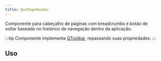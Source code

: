 ```yaml
---
title: QasPageHeader
---
```


Componente para cabeçalho de páginas com breadcrumbs e botão de voltar baseado no histórico de navegação dentro da aplicação.

<doc-api file="page-header/QasPageHeader" name="QasPageHeader" />

:::tip
Componente implementa [QToolbar](https://quasar.dev/vue-components/toolbar#introduction), repassando suas propriedades.
:::

## Uso

<doc-example file="QasPageHeader/Basic" title="Básico" />
<doc-example file="QasPageHeader/HeaderActionsWithButton" title="Com QasHeaderActions e QasBtn" />
<doc-example file="QasPageHeader/HeaderActionsWithActionsMenu" title="Com QasHeaderActions e QasActionsMenu" />
